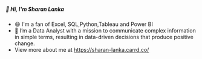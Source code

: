 ##### 👋 Hi, I'm Sharan Lanka



- 😄 I'm a fan of Excel, SQL,Python,Tableau and Power BI
- 🌱 I’m a Data Analyst with a mission to communicate complex information in simple terms, resulting in data-driven decisions that produce positive change.
- View more about me at https://sharan-lanka.carrd.co/
